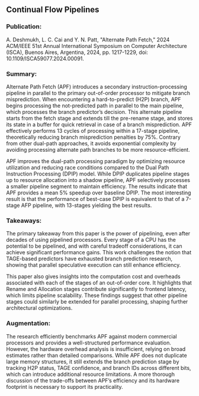 ## Continual Flow Pipelines

### Publication:
A. Deshmukh, L. C. Cai and Y. N. Patt, "Alternate Path Fetch," 2024 ACM/IEEE 51st Annual International Symposium on Computer Architecture (ISCA), Buenos Aires, Argentina, 2024, pp. 1217-1229, doi: 10.1109/ISCA59077.2024.00091.

### Summary:

Alternate Path Fetch (APF) introduces a secondary instruction-processing pipeline in parallel to the primary out-of-order processor to mitigate branch misprediction. When encountering a hard-to-predict (H2P) branch, APF begins processing the not-predicted path in parallel to the main pipeline, which processes the branch predictor’s decision. This alternate pipeline starts from the fetch stage and extends till the pre-rename stage, and stores its state in a buffer for quick retrieval in case of a branch misprediction. APF effectively performs 13 cycles of processing within a 17-stage pipeline, theoretically reducing branch misprediction penalties by 75%. Contrary from other dual-path approaches, it avoids exponential complexity by avoiding processing alternate path branches to be more resource-efficient.

APF improves the dual-path processing paradigm by optimizing resource utilization and reducing race conditions compared to the Dual Path Instruction Processing (DPIP) model. While DPIP duplicates pipeline stages up to resource allocation into a shadow pipeline, APF selectively processes a smaller pipeline segment to maintain efficiency. The results indicate that APF provides a mean 5% speedup over baseline DPIP. The most interesting result is that the performance of best-case DPIP is equivalent to that of a 7-stage AFP pipeline, with 13-stages yielding the best results.

### Takeaways:

The primary takeaway from this paper is the power of pipelining, even after decades of using pipelined processors. Every stage of a CPU has the potential to be pipelined, and with careful tradeoff considerations, it can achieve significant performance gains. This work challenges the notion that TAGE-based predictors have exhausted branch prediction research, showing that parallel speculative execution can still enhance efficiency.

This paper also gives insights into the computation cost and overheads associated with each of the stages of an out-of-order core. It highlights that Rename and Allocation stages contribute significantly to frontend latency, which limits pipeline scalability. These findings suggest that other pipeline stages could similarly be extended for parallel processing, shaping further architectural optimizations.

### Augmentation:

The research efficiently benchmarks APF against modern commercial processors and provides a well-structured performance evaluation. However, the hardware overhead analysis is insufficient, relying on broad estimates rather than detailed comparisons. While APF does not duplicate large memory structures, it still extends the branch prediction stage by tracking H2P status, TAGE confidence, and branch IDs across different bits, which can introduce additional resource limitations. A more thorough discussion of the trade-offs between APF’s efficiency and its hardware footprint is necessary to support its practicality.
